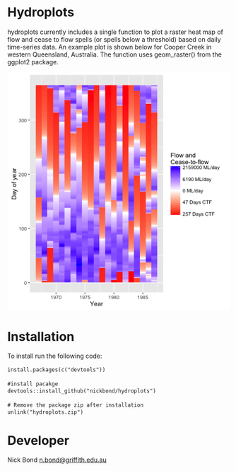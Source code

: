 <!-- README.md is generated from README.Rmd. Please edit that file -->
Hydroplots
==========

hydroplots currently includes a single function to plot a raster heat map of flow and cease to flow spells (or spells below a threshold) based on daily time-series data. An example plot is shown below for Cooper Creek in western Queensland, Australia. The function uses geom\_raster() from the ggplot2 package.

![Alt tag](https://github.com/nickbond/hydroplots/raw/master/ctf_heatmap.png "CTF Heatmap")

Installation
============

To install run the following code:

    install.packages(c("devtools"))

    #install pacakge
    devtools::install_github("nickbond/hydroplots")

    # Remove the package zip after installation
    unlink("hydroplots.zip")

Developer
=========

Nick Bond <n.bond@griffith.edu.au>
